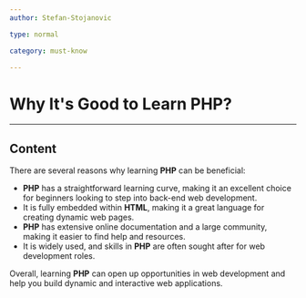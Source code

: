 ```yaml
---
author: Stefan-Stojanovic

type: normal

category: must-know

---
```


# Why It's Good to Learn PHP?

---

## Content

There are several reasons why learning **PHP** can be beneficial:

- **PHP** has a straightforward learning curve, making it an excellent choice for beginners looking to step into back-end web development.
- It is fully embedded within **HTML**, making it a great language for creating dynamic web pages.
- **PHP** has extensive online documentation and a large community, making it easier to find help and resources.
- It is widely used, and skills in **PHP** are often sought after for web development roles.

Overall, learning **PHP** can open up opportunities in web development and help you build dynamic and interactive web applications.